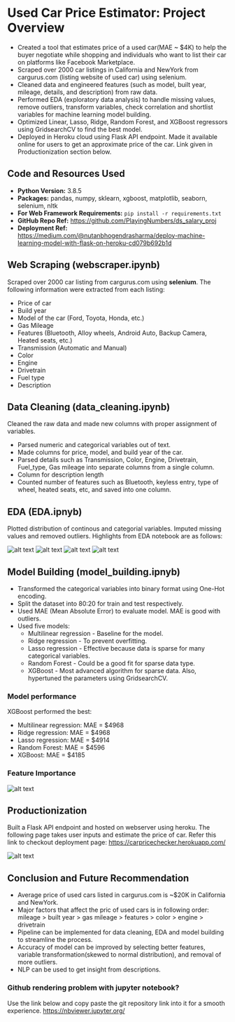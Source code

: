 # Used Car Price Estimator: Project Overview
* Created a tool that estimates price of a used car(MAE ~ $4K) to help the buyer negotiate while shopping and individuals who want to list their car on platforms like Facebook Marketplace.
* Scraped over 2000 car listings in California and NewYork from cargurus.com (listing website of used car) using selenium.
* Cleaned data and engineered features (such as model, built year, mileage, details, and description) from raw data.
* Performed EDA (exploratory data analysis) to handle missing values, remove outliers, transform variables, check correlation and shortlist variables for machine learning model building.
* Optimized Linear, Lasso, Ridge, Random Forest, and XGBoost regressors using GridsearchCV to find the best model.
* Deployed in Heroku cloud using Flask API endpoint. Made it available online for users to get an approximate price of the car. Link given in Productionization section below.

## Code and Resources Used
* **Python Version:** 3.8.5
* **Packages:** pandas, numpy, sklearn, xgboost, matplotlib, seaborn, selenium, nltk
* **For Web Framework Requirements:** `pip install -r requirements.txt`
* **GitHub Repo Ref:** https://github.com/PlayingNumbers/ds_salary_proj
* **Deployment Ref:** https://medium.com/@nutanbhogendrasharma/deploy-machine-learning-model-with-flask-on-heroku-cd079b692b1d
## Web Scraping (webscraper.ipynb)
Scraped over 2000 car listing from cargurus.com using **selenium**. The following information were extracted from each listing:
* Price of car
* Build year
* Model of the car (Ford, Toyota, Honda, etc.)
* Gas Mileage
* Features (Bluetooth, Alloy wheels, Android Auto, Backup Camera, Heated seats, etc.)
* Transmission (Automatic and Manual)
* Color
* Engine
* Drivetrain
* Fuel type
* Description

## Data Cleaning (data_cleaning.ipynb)
Cleaned the raw data and made new columns with proper assignment of variables.
* Parsed numeric and categorical variables out of text.
* Made columns for price, model, and build year of the car.
* Parsed details such as Transmission, Color, Engine, Drivetrain, Fuel_type, Gas mileage into separate columns from a single column.
* Column for description length
* Counted number of features such as Bluetooth, keyless entry, type of wheel, heated seats, etc, and saved into one column.

## EDA (EDA.ipnyb)
Plotted distribution of continous and categorial variables. Imputed missing values and removed outliers. Highlights from EDA notebook are as follows:

![alt text](https://github.com/Ajay-rai/used_car_price_predictor/blob/master/images/price_histogram.PNG)
![alt text](https://github.com/Ajay-rai/used_car_price_predictor/blob/master/images/model_dist.PNG)
![alt text](https://github.com/Ajay-rai/used_car_price_predictor/blob/master/images/pivot.PNG "price of car")
![alt text](https://github.com/Ajay-rai/used_car_price_predictor/blob/master/images/correlation.PNG)

## Model Building (model_building.ipnyb)
* Transformed the categorical variables into binary format using One-Hot encoding.
* Split the dataset into 80:20 for train and test respectively.
* Used MAE (Mean Absolute Error) to evaluate model. MAE is good with outliers.
* Used five models:
  * Multilinear regression - Baseline for the model.
  * Ridge regression - To prevent overfitting.
  * Lasso regression - Effective because data is sparse for many categorical variables.
  * Random Forest - Could be a good fit for sparse data type.
  * XGBoost - Most advanced algorithm for sparse data. Also, hypertuned the parameters using GridsearchCV.

### Model performance
XGBoost performed the best:
  * Multilinear regression: MAE = $4968
  * Ridge regression: MAE = $4968
  * Lasso regression: MAE = $4914
  * Random Forest: MAE = $4596
  * XGBoost: MAE = $4185

### Feature Importance
![alt text](https://github.com/Ajay-rai/used_car_price_predictor/blob/master/images/feature.PNG)

## Productionization
Built a Flask API endpoint and hosted on webserver using heroku. The following page takes user inputs and estimate the price of car. Refer this link to checkout deployment page: https://carpricechecker.herokuapp.com/

![alt text](https://github.com/Ajay-rai/used_car_price_predictor/blob/master/images/deployment.PNG)

## Conclusion and Future Recommendation
* Average price of used cars listed in cargurus.com is ~$20K in California and NewYork.
* Major factors that affect the pric of used cars is in following order: mileage > built year > gas mileage > features > color > engine > drivetrain 
* Pipeline can be implemented for data cleaning, EDA and model building to streamline the process.
* Accuracy of model can be improved by selecting better features, variable transformation(skewed to normal distribution), and removal of more outliers.
* NLP can be used to get insight from descriptions.

### Github rendering problem with jupyter notebook? 
Use the link below and copy paste the git repository link into it for a smooth experience.
https://nbviewer.jupyter.org/

